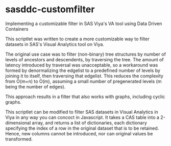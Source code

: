 # sasddc-customfilter
Implementing a customizable filter in SAS Viya's VA tool using Data Driven Containers

This scriptlet was written to create a more customizable way to filter datasets in SAS's Visual Analytics tool on Viya.

The original use case was to filter (non-binary) tree structures by number of levels of ancestors and descendents, by traversing the tree. 
The amount of latency introduced by traversal was unacceptable, so a workaround was formed by denormalizing the edgelist to a predefined number of levels by joining it to itself, then traversing that edgelist. This reduces the complexity from O(m+n) to O(m), assuming a small number of pregenerated levels (m being the number of edges). 

This approach results in a filter that also works with graphs, including cyclic graphs.

This scriptlet can be modified to filter SAS datasets in Visual Analytics in Viya in any way you can concoct in Javascript. It takes a CAS table into a 2-dimensional array, and returns a list of dictionaries, each dictionary specifying the index of a row in the original dataset that is to be retained. Hence, new columns cannot be introduced, nor can original values be transformed.
